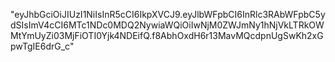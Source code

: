 "eyJhbGciOiJIUzI1NiIsInR5cCI6IkpXVCJ9.eyJlbWFpbCI6InRlc3RAbWFpbC5ydSIsImV4cCI6MTc1NDc0MDQ2NywiaWQiOiIwNjM0ZWJmNy1hNjVkLTRkOWMtYmUyZi03MjFiOTI0Yjk4NDEifQ.f8AbhOxdH6r13MavMQcdpnUgSwKh2xGpwTgIE6drG_c"